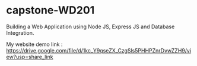 # capstone-WD201
Building a Web Application using Node JS, Express JS and Database Integration.

My website demo link : https://drive.google.com/file/d/1kc_Y9qseZX_CzgSls5PHHPZnrDvwZZH9/view?usp=share_link
